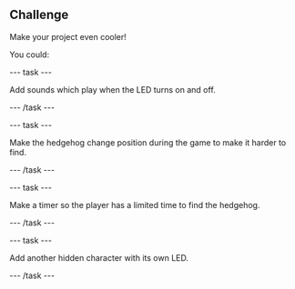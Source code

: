 ## Challenge

Make your project even cooler!

You could:

--- task ---

Add sounds which play when the LED turns on and off.

--- /task ---

--- task ---

Make the hedgehog change position during the game to make it harder to find.

--- /task ---

--- task ---

Make a timer so the player has a limited time to find the hedgehog.

--- /task ---

--- task ---

Add another hidden character with its own LED.

--- /task ---
